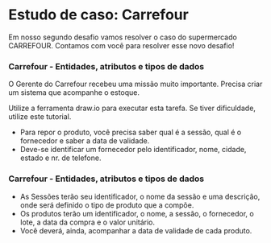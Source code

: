 # ****Estudo de caso: Carrefour****

Em nosso segundo desafio vamos resolver o caso do supermercado CARREFOUR. Contamos com você para resolver esse novo desafio!

### **Carrefour - Entidades, atributos e tipos de dados**

O Gerente do Carrefour recebeu uma missão muito importante. Precisa
criar um sistema que acompanhe o estoque.

Utilize a ferramenta draw.io para executar esta tarefa. Se tiver
dificuldade, utilize este tutorial.

- Para repor o produto, você precisa saber qual é a sessão, qual é o
fornecedor e saber a data de validade.
- Deve-se identificar um fornecedor pelo identificador, nome,
cidade, estado e nr. de telefone.

### **Carrefour - Entidades, atributos e tipos de dados**

- As Sessões terão seu identificador, o nome da sessão e uma descrição,
onde será definido o tipo de produto que a compõe.
- Os produtos terão um identificador, o nome, a sessão, o fornecedor, o
lote, a data da compra e o valor unitário.
- Você deverá, ainda, acompanhar a data de validade de cada produto.